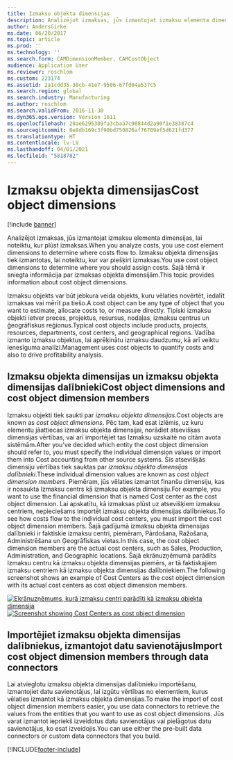 ```yaml
---
title: Izmaksu objekta dimensijas
description: Analizējot izmaksas, jūs izmantojat izmaksu elementa dimensijas, lai noteiktu, kur plūst izmaksas. Izmaksu objekta dimensijas tiek izmantotas, lai noteiktu, kur var piešķirt izmaksas. Šajā tēmā ir sniegta informācija par izmaksas objekta dimensijām.
author: AndersGirke
ms.date: 06/20/2017
ms.topic: article
ms.prod: ''
ms.technology: ''
ms.search.form: CAMDimensionMember, CAMCostObject
audience: Application User
ms.reviewer: roschlom
ms.custom: 223174
ms.assetid: 2a1cdd35-30cb-41e7-9506-67fd04a537c5
ms.search.region: global
ms.search.industry: Manufacturing
ms.author: roschlom
ms.search.validFrom: 2016-11-30
ms.dyn365.ops.version: Version 1611
ms.openlocfilehash: 20ae6295389fa3cbaa7c90844d2a90f1e38387c4
ms.sourcegitcommit: 0e8db169c3f90bd750826af76709ef5d621fd377
ms.translationtype: HT
ms.contentlocale: lv-LV
ms.lasthandoff: 04/01/2021
ms.locfileid: "5818782"
---
```

# <a name="cost-object-dimensions"></a><span data-ttu-id="77d8f-105">Izmaksu objekta dimensijas</span><span class="sxs-lookup"><span data-stu-id="77d8f-105">Cost object dimensions</span></span>

[!include [banner](../includes/banner.md)]

<span data-ttu-id="77d8f-106">Analizējot izmaksas, jūs izmantojat izmaksu elementa dimensijas, lai noteiktu, kur plūst izmaksas.</span><span class="sxs-lookup"><span data-stu-id="77d8f-106">When you analyze costs, you use cost element dimensions to determine where costs flow to.</span></span> <span data-ttu-id="77d8f-107">Izmaksu objekta dimensijas tiek izmantotas, lai noteiktu, kur var piešķirt izmaksas.</span><span class="sxs-lookup"><span data-stu-id="77d8f-107">You use cost object dimensions to determine where you should assign costs.</span></span> <span data-ttu-id="77d8f-108">Šajā tēmā ir sniegta informācija par izmaksas objekta dimensijām.</span><span class="sxs-lookup"><span data-stu-id="77d8f-108">This topic provides information about cost object dimensions.</span></span>

<span data-ttu-id="77d8f-109">Izmaksu objekts var būt jebkura veida objekts, kuru vēlaties novērtēt, iedalīt izmaksas vai mērīt pa tiešo.</span><span class="sxs-lookup"><span data-stu-id="77d8f-109">A cost object can be any type of object that you want to estimate, allocate costs to, or measure directly.</span></span> <span data-ttu-id="77d8f-110">Tipiski izmaksu objekti ietver preces, projektus, resursus, nodaļas, izmaksu centrus un ģeogrāfiskus reģionus.</span><span class="sxs-lookup"><span data-stu-id="77d8f-110">Typical cost objects include products, projects, resources, departments, cost centers, and geographical regions.</span></span> <span data-ttu-id="77d8f-111">Vadība izmanto izmaksu objektus, lai aprēķinātu izmaksu daudzumu, kā arī veiktu ienesīguma analīzi.</span><span class="sxs-lookup"><span data-stu-id="77d8f-111">Management uses cost objects to quantify costs and also to drive profitability analysis.</span></span>

## <a name="cost-object-dimensions-and-cost-object-dimension-members"></a><span data-ttu-id="77d8f-112">Izmaksu objekta dimensijas un izmaksu objekta dimensijas dalībnieki</span><span class="sxs-lookup"><span data-stu-id="77d8f-112">Cost object dimensions and cost object dimension members</span></span>
<span data-ttu-id="77d8f-113">Izmaksu objekti tiek saukti par *izmaksu objekta dimensijas*.</span><span class="sxs-lookup"><span data-stu-id="77d8f-113">Cost objects are known as *cost object dimensions*.</span></span> <span data-ttu-id="77d8f-114">Pēc tam, kad esat izlēmis, uz kuru elementu jāattiecas izmaksu objekta dimensijai, norādiet atsevišķas dimensijas vērtības, vai arī importējiet tas Izmaksu uzskaitē no citām avota sistēmām.</span><span class="sxs-lookup"><span data-stu-id="77d8f-114">After you’ve decided which entity the cost object dimension should refer to, you must specify the individual dimension values or import them into Cost accounting from other source systems.</span></span> <span data-ttu-id="77d8f-115">Šīs atsevišķās dimensiju vērtības tiek sauktas par *izmaksu objekta dimensijas dalībnieki*.</span><span class="sxs-lookup"><span data-stu-id="77d8f-115">These individual dimension values are known as *cost object dimension members*.</span></span> <span data-ttu-id="77d8f-116">Piemēram, jūs vēlaties izmantot finanšu dimensiju, kas ir nosaukta Izmaksu centrs kā izmaksu objekta dimensiju.</span><span class="sxs-lookup"><span data-stu-id="77d8f-116">For example, you want to use the financial dimension that is named Cost center as the cost object dimension.</span></span> <span data-ttu-id="77d8f-117">Lai apskatītu, kā izmaksas plūst uz atsevišķiem izmaksu centriem, nepieciešams importēt izmaksu objekta dimensijas dalībniekus.</span><span class="sxs-lookup"><span data-stu-id="77d8f-117">To see how costs flow to the individual cost centers, you must import the cost object dimension members.</span></span> <span data-ttu-id="77d8f-118">Šajā gadījumā izmaksu objekta dimensijas dalībnieki ir faktiskie izmaksu centri, piemēram, Pārdošana, Ražošana, Administrēšana un Ģeogrāfiskas vietas.</span><span class="sxs-lookup"><span data-stu-id="77d8f-118">In this case, the cost object dimension members are the actual cost centers, such as Sales, Production, Administration, and Geographic locations.</span></span> <span data-ttu-id="77d8f-119">Šajā ekrānuzņēmumā parādīts Izmaksu centru kā izmaksu objekta dimensijas piemērs, ar tā faktiskajiem izmaksu centriem kā izmaksu objekta dimensijas dalībniekiem.</span><span class="sxs-lookup"><span data-stu-id="77d8f-119">The following screenshot shows an example of Cost Centers as the cost object dimension with its actual cost centers as cost object dimension members.</span></span> 

<span data-ttu-id="77d8f-120">[![Ekrānuzņēmums, kurā izmaksu centri parādīti kā izmaksu objekta dimensija](./media/cost-object-dimensions.png)](./media/cost-object-dimensions.png)</span><span class="sxs-lookup"><span data-stu-id="77d8f-120">[![Screenshot showing Cost Centers as cost object dimension](./media/cost-object-dimensions.png)](./media/cost-object-dimensions.png)</span></span>

## <a name="import-cost-object-dimension-members-through-data-connectors"></a><span data-ttu-id="77d8f-121">Importējiet izmaksu objekta dimensijas dalībniekus, izmantojot datu savienotājus</span><span class="sxs-lookup"><span data-stu-id="77d8f-121">Import cost object dimension members through data connectors</span></span>
<span data-ttu-id="77d8f-122">Lai atvieglotu izmaksu objekta dimensijas dalībnieku importēšanu, izmantojiet datu savienotājus, lai izgūtu vērtības no elementiem, kurus vēlaties izmantot kā izmaksu objekta dimensijas.</span><span class="sxs-lookup"><span data-stu-id="77d8f-122">To make the import of cost object dimension members easier, you use data connectors to retrieve the values from the entities that you want to use as cost object dimensions.</span></span> <span data-ttu-id="77d8f-123">Jūs varat izmantot iepriekš izveidotus datu savienotājus vai pielāgotus datu savienotājus, ko esat izveidojis.</span><span class="sxs-lookup"><span data-stu-id="77d8f-123">You can use either the pre-built data connectors or custom data connectors that you build.</span></span>





[!INCLUDE[footer-include](../../includes/footer-banner.md)]